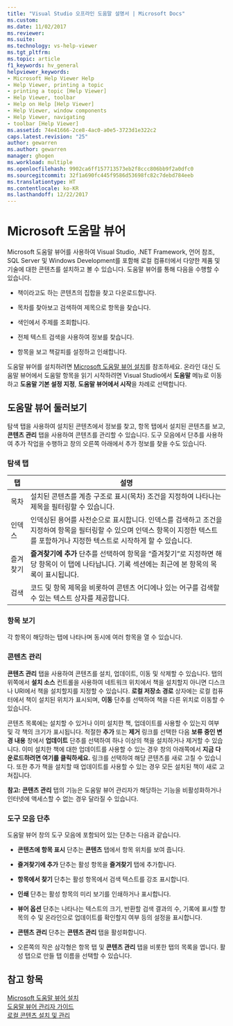 ```yaml
---
title: "Visual Studio 오프라인 도움말 설명서 | Microsoft Docs"
ms.custom: 
ms.date: 11/02/2017
ms.reviewer: 
ms.suite: 
ms.technology: vs-help-viewer
ms.tgt_pltfrm: 
ms.topic: article
f1_keywords: hv_general
helpviewer_keywords:
- Microsoft Help Viewer Help
- Help Viewer, printing a topic
- printing a topic [Help Viewer]
- Help Viewer, toolbar
- Help on Help [Help Viewer]
- Help Viewer, window components
- Help Viewer, navigating
- toolbar [Help Viewer]
ms.assetid: 74e41666-2ce8-4ac0-a0e5-3723d1e322c2
caps.latest.revision: "25"
author: gewarren
ms.author: gewarren
manager: ghogen
ms.workload: multiple
ms.openlocfilehash: 9902ca6ff157713573eb2f8ccc806bb9f2a0dfc0
ms.sourcegitcommit: 32f1a690fc445f9586d53698fc82c7debd784eeb
ms.translationtype: HT
ms.contentlocale: ko-KR
ms.lasthandoff: 12/22/2017
---
```

# <a name="microsoft-help-viewer"></a>Microsoft 도움말 뷰어
Microsoft 도움말 뷰어를 사용하여 Visual Studio, .NET Framework, 언어 참조, SQL Server 및 Windows Development를 포함해 로컬 컴퓨터에서 다양한 제품 및 기술에 대한 콘텐츠를 설치하고 볼 수 있습니다. 도움말 뷰어를 통해 다음을 수행할 수 있습니다.  

-   책이라고도 하는 콘텐츠의 집합을 찾고 다운로드합니다.  

-   목차를 찾아보고 검색하여 제목으로 항목을 찾습니다.  

-   색인에서 주제를 조회합니다.  

-   전체 텍스트 검색을 사용하여 정보를 찾습니다.  

-   항목을 보고 책갈피를 설정하고 인쇄합니다.

도움말 뷰어를 설치하려면 [Microsoft 도움말 뷰어 설치](../ide/microsoft-help-viewer-installation.md)를 참조하세요. 온라인 대신 도움말 뷰어에서 도움말 항목을 읽기 시작하려면 Visual Studio에서 **도움말** 메뉴로 이동하고 **도움말 기본 설정 지정**, **도움말 뷰어에서 시작**을 차례로 선택합니다.

## <a name="help-viewer-tour"></a>도움말 뷰어 둘러보기
탐색 탭을 사용하여 설치된 콘텐츠에서 정보를 찾고, 항목 탭에서 설치된 콘텐츠를 보고, **콘텐츠 관리** 탭을 사용하여 콘텐츠를 관리할 수 있습니다. 도구 모음에서 단추를 사용하여 추가 작업을 수행하고 창의 오른쪽 아래에서 추가 정보를 찾을 수도 있습니다.

### <a name="navigation-tabs"></a>탐색 탭

|탭|설명|
|---|-----------|
|목차|설치된 콘텐츠를 계층 구조로 표시(목차) 조건을 지정하여 나타나는 제목을 필터링할 수 있습니다.|
|인덱스|인덱싱된 용어를 사전순으로 표시합니다. 인덱스를 검색하고 조건을 지정하여 항목을 필터링할 수 있으며 인덱스 항목이 지정한 텍스트를 포함하거나 지정한 텍스트로 시작하게 할 수 있습니다.|
|즐겨찾기|**즐겨찾기에 추가** 단추를 선택하여 항목을 “즐겨찾기”로 지정하면 해당 항목이 이 탭에 나타납니다. 기록 섹션에는 최근에 본 항목의 목록이 표시됩니다.|
|검색|코드 및 항목 제목을 비롯하여 콘텐츠 어디에나 있는 어구를 검색할 수 있는 텍스트 상자를 제공합니다.|

### <a name="viewing-topics"></a>항목 보기
각 항목이 해당하는 탭에 나타나며 동시에 여러 항목을 열 수 있습니다.

### <a name="managing-content"></a>콘텐츠 관리
**콘텐츠 관리** 탭을 사용하여 콘텐츠를 설치, 업데이트, 이동 및 삭제할 수 있습니다. 탭의 위쪽에서 **설치 소스** 컨트롤을 사용하여 네트워크 위치에서 책을 설치할지 아니면 디스크나 URI에서 책을 설치할지를 지정할 수 있습니다. **로컬 저장소 경로** 상자에는 로컬 컴퓨터에서 책이 설치된 위치가 표시되며, **이동** 단추를 선택하여 책을 다른 위치로 이동할 수 있습니다.

콘텐츠 목록에는 설치할 수 있거나 이미 설치한 책, 업데이트를 사용할 수 있는지 여부 및 각 책의 크기가 표시됩니다. 적절한 **추가** 또는 **제거** 링크를 선택한 다음 **보류 중인 변경 내용** 창에서 **업데이트** 단추를 선택하여 하나 이상의 책을 설치하거나 제거할 수 있습니다. 이미 설치한 책에 대한 업데이트를 사용할 수 있는 경우 창의 아래쪽에서 **지금 다운로드하려면 여기를 클릭하세요.** 링크를 선택하여 해당 콘텐츠를 새로 고칠 수 있습니다. 또한 추가 책을 설치할 때 업데이트를 사용할 수 있는 경우 모든 설치된 책이 새로 고쳐집니다.

**참고:** **콘텐츠 관리** 탭의 기능은 도움말 뷰어 관리자가 해당하는 기능을 비활성화하거나 인터넷에 액세스할 수 없는 경우 달라질 수 있습니다.

### <a name="toolbar-buttons"></a>도구 모음 단추
도움말 뷰어 창의 도구 모음에 포함되어 있는 단추는 다음과 같습니다.  

-   **콘텐츠에 항목 표시** 단추는 **콘텐츠** 탭에서 항목 위치를 보여 줍니다.  

-   **즐겨찾기에 추가** 단추는 활성 항목을 **즐겨찾기** 탭에 추가합니다.  

-   **항목에서 찾기** 단추는 활성 항목에서 검색 텍스트를 강조 표시합니다.  

-   **인쇄** 단추는 활성 항목의 미리 보기를 인쇄하거나 표시합니다.  

-   **뷰어 옵션** 단추는 나타나는 텍스트의 크기, 반환할 검색 결과의 수, 기록에 표시할 항목의 수 및 온라인으로 업데이트를 확인할지 여부 등의 설정을 표시합니다.  

-   **콘텐츠 관리** 단추는 **콘텐츠 관리** 탭을 활성화합니다.  

-   오른쪽의 작은 삼각형은 항목 탭 및 **콘텐츠 관리** 탭을 비롯한 탭의 목록을 엽니다. 활성 탭으로 만들 탭 이름을 선택할 수 있습니다. 

## <a name="see-also"></a>참고 항목
[Microsoft 도움말 뷰어 설치](../ide/microsoft-help-viewer-installation.md)  
[도움말 뷰어 관리자 가이드](../ide/help-viewer-administrator-guide.md)  
[로컬 콘텐츠 설치 및 관리](../ide/install-and-manage-local-content.md)
